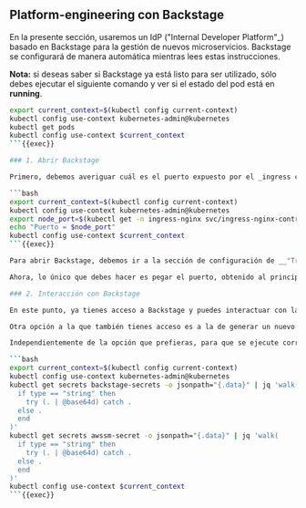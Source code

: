 ## Platform-engineering con Backstage

En la presente sección, usaremos un IdP ("Internal Developer Platform"_) basado en Backstage para la gestión de nuevos microservicios. Backstage se configurará de manera automática mientras lees estas instrucciones. 

__Nota:__ si deseas saber si Backstage ya está listo para ser utilizado, sólo debes ejecutar el siguiente comando y ver si el estado del pod está en __running__.

```bash
export current_context=$(kubectl config current-context)
kubectl config use-context kubernetes-admin@kubernetes
kubectl get pods
kubectl config use-context $current_context
```{{exec}}

### 1. Abrir Backstage

Primero, debemos averiguar cuál es el puerto expuesto por el _ingress controller_ (Nginx). Este puerto varía de una sesión a otra, por lo que deberás averiguarlo ejecutando el siguiente comando (el resultado está expuesto en __Puerto = <node_port>__).

```bash
export current_context=$(kubectl config current-context)
kubectl config use-context kubernetes-admin@kubernetes
export node_port=$(kubectl get -n ingress-nginx svc/ingress-nginx-controller -o jsonpath="{.spec.ports[0].nodePort}")
echo "Puerto = $node_port"
kubectl config use-context $current_context
```{{exec}}

Para abrir Backstage, debemos ir a la sección de configuración de __"Traffic / Ports"__ que puedes acceder haciendo click aquí: {{TRAFFIC_SELECTOR}}.

Ahora, lo único que debes hacer es pegar el puerto, obtenido al principio de este capítulo, en la sección de __Custom Ports__ y dar click en _Access_. Con ello, te abrirá la aplicación de Backstage.

### 2. Interacción con Backstage

En este punto, ya tienes acceso a Backstage y puedes interactuar con la plataforma a voluntad. La recomendación es que te enfoques en la edición de los templates expuestos para la creación del microservicio, a través del tempalte __"Service Back DB"__, que habilitaría la generación de un `deployment`, un `service` y una AWS RDS con PostgreSQL.

Otra opción a la que también tienes acceso es a la de generar un nuevo flujo de negocio (a través del template: _"Flujo de Negocio"_). Sin embargo, te recomiendo usar la primera opción y familiarizarte con ella primero antes de adentrarte con esta alternativa.

Independientemente de la opción que prefieras, para que se ejecute correctamente, tendrás que compartirle las credenciales de AWS y de GitHub para que funcione correctamente. Esas credenciales ya fueron configuradas en la primera sección de este demo y puedes obtener esa información ejecutando el siguiente comando:

```bash
export current_context=$(kubectl config current-context)
kubectl config use-context kubernetes-admin@kubernetes
kubectl get secrets backstage-secrets -o jsonpath="{.data}" | jq 'walk(
  if type == "string" then
    try (. | @base64d) catch .
  else .
  end
)'
kubectl get secrets awssm-secret -o jsonpath="{.data}" | jq 'walk(
  if type == "string" then
    try (. | @base64d) catch .
  else .
  end
)'
kubectl config use-context $current_context
```{{exec}}


